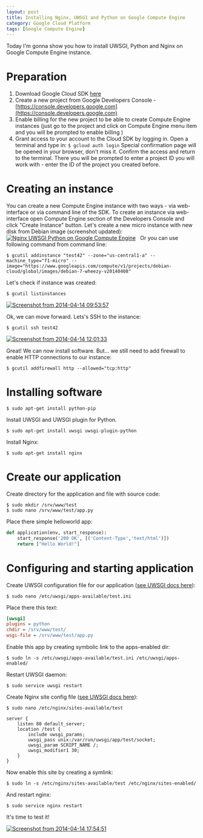 ```yaml
---
layout: post
title: Installing Nginx, UWSGI and Python on Google Compute Engine
category: Google Cloud Platform
tags: [Google Compute Engine]
---
```


Today I'm gonna show you how to install UWSGI, Python and Nginx on Google Compute Engine instance.

<!--more-->

# Preparation

1.  Download Google Cloud SDK [here](https://cloud.google.com/sdk/downloads)
2.  Create a new project from Google Developers Console - [https://console.developers.google.com](https://console.developers.google.com)
3.  Enable billing for the new project to be able to create Compute Engine instances (just go to the project and click on Compute Engine menu item and you will be prompted to enable billing )
4.  Grant access to your account to the Cloud SDK by logging in. Open a terminal and type in: `$ gcloud auth login` Special confirmation page will be opened in your browser, don't miss it. Confirm the access and return to the terminal. There you will be prompted to enter a project ID you will work with - enter the ID of the project you created before.

# Creating an instance

You can create a new Compute Engine instance with two ways - via web-interface or via command line of the SDK. To create an instance via web-interface open Compute Engine section of the Developers Console and click "Create Instance" button. Let's create a new micro instance with new disk from Debian image (screenshot updated): [![Nginx UWSGI Python on Google Compute Engine](http://lh4.ggpht.com/EUIv7hiyyem90SnwSofAfRoldEkcecxjQP7XbjYYXct8NVxsPNAAjXBGEYQPQ3L3s1i9-EEaAfiGbjttB2qi4Ahy=s600)](http://denisigosite.appspot.com.storage.googleapis.com/Nginx-UWSGI-Python-on-Google-Compute-Engine.png)   Or you can use following command from command line:

``` shell
$ gcutil addinstance "test42" --zone="us-central1-a" --machine_type="f1-micro" --image="https://www.googleapis.com/compute/v1/projects/debian-cloud/global/images/debian-7-wheezy-v20140408"
```

Let's check if instance was created:

``` shell
$ gcutil listinstances
```

[![Screenshot from 2014-04-14 09:53:57](http://lh3.ggpht.com/tpo0cNcZVzoiIa4x8l5fCS_vznUJakhS9KZxVm5e7R7usgrTP27wxlAOaDaR5ZBqRWZ1DUV6iRFA9qoj9S7l31w=s600)](http://denisigosite.appspot.com.storage.googleapis.com/Screenshot-from-2014-04-14-095357.png)

Ok, we can move forward. Lets's SSH to the instance:

``` shell
$ gcutil ssh test42
```

[![Screenshot from 2014-04-14 12:01:33](http://lh3.ggpht.com/7Azr_r38ECnyk2h-SktmuoD3AAxNG_8sD6-6SdmwUJu-u9cKZnZuJxNuDBLcyPRnl0svo3DrRsIYDruHv7tyOpfc=s600)](http://denisigosite.appspot.com.storage.googleapis.com/Screenshot-from-2014-04-14-120133.png) 

Great! We can now install software. But... we still need to add firewall to enable HTTP connections to our instance:

``` shell
$ gcutil addfirewall http --allowed="tcp:http"
```

# Installing software

``` shell
$ sudo apt-get install python-pip
```

Install UWSGI and UWSGI plugin for Python.

``` shell
$ sudo apt-get install uwsgi uwsgi-plugin-python
```

Install Nginx:

``` shell
$ sudo apt-get install nginx
```

# Create our application

Create directory for the application and file with source code:

``` shell
$ sudo mkdir /srv/www/test
$ sudo nano /srv/www/test/app.py
```

Place there simple helloworld app:

``` python
def application(env, start_response):
    start_response('200 OK', [('Content-Type','text/html')])
    return ["Hello World!"]
```

# Configuring and starting application

Create UWSGI configuration file for our application ([see UWSGI docs here](http://uwsgi-docs.readthedocs.org/en/latest/WSGIquickstart.html)):

``` shell
$ sudo nano /etc/uwsgi/apps-available/test.ini
```

Place there this text:

``` ini
[uwsgi]
plugins = python
chdir = /srv/www/test/
wsgi-file = /srv/www/test/app.py
```

Enable this app by creating symbolic link to the apps-enabled dir:

``` shell
$ sudo ln -s /etc/uwsgi/apps-available/test.ini /etc/uwsgi/apps-enabled/
```

Restart UWSGI daemon:

``` shell
$ sudo service uwsgi restart
```

Create Nginx site config file ([see UWSGI docs here](http://uwsgi-docs.readthedocs.org/en/latest/Nginx.html)):

``` shell
$ sudo nano /etc/nginx/sites-available/test
```

``` nginx
server {
    listen 80 default_server;
    location /test {
        include uwsgi_params;
        uwsgi_pass unix:/var/run/uwsgi/app/test/socket;
        uwsgi_param SCRIPT_NAME /;
        uwsgi_modifier1 30;
    }
}
```

Now enable this site by creating a symlink:

``` shell
$ sudo ln -s /etc/nginx/sites-available/test /etc/nginx/sites-enabled/
```

And restart nginx:

``` shell
$ sudo service nginx restart
```

It's time to test it! 

[![Screenshot from 2014-04-14 17:54:51](http://lh6.ggpht.com/gkxZNJVNOK7zjDwIsYLSlh3oJFTCkDB4lNnbFyLcg6ND7swxHziGHv658ijPJgDMrPSP5laCxButIm6rm3nb9Ws=s600)](http://denisigosite.appspot.com.storage.googleapis.com/Screenshot-from-2014-04-14-175451.png)
